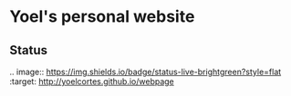 # Yoel's personal website

Status
------
.. image:: https://img.shields.io/badge/status-live-brightgreen?style=flat
   :target: http://yoelcortes.github.io/webpage

